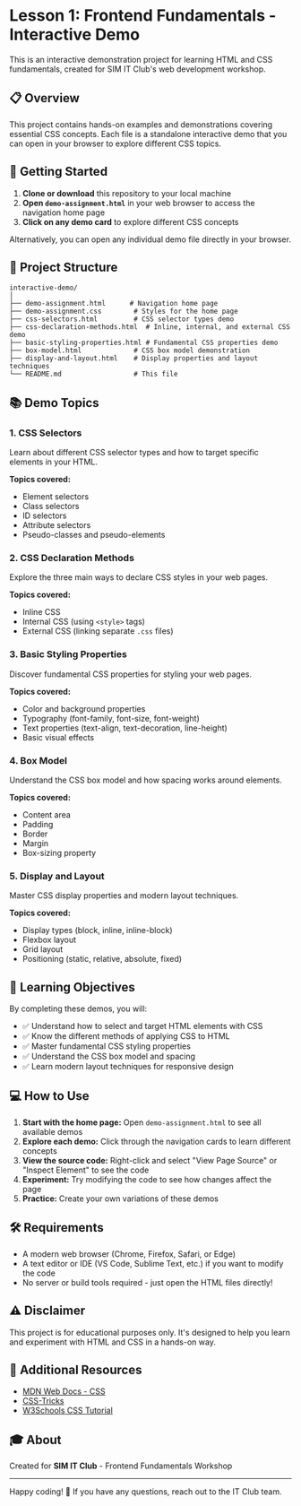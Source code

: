 # Lesson 1: Frontend Fundamentals - Interactive Demo

This is an interactive demonstration project for learning HTML and CSS fundamentals, created for SIM IT Club's web development workshop.

## 📋 Overview

This project contains hands-on examples and demonstrations covering essential CSS concepts. Each file is a standalone interactive demo that you can open in your browser to explore different CSS topics.

## 🚀 Getting Started

1. **Clone or download** this repository to your local machine
2. **Open `demo-assignment.html`** in your web browser to access the navigation home page
3. **Click on any demo card** to explore different CSS concepts

Alternatively, you can open any individual demo file directly in your browser.

## 📁 Project Structure

```
interactive-demo/
│
├── demo-assignment.html      # Navigation home page
├── demo-assignment.css        # Styles for the home page
├── css-selectors.html         # CSS selector types demo
├── css-declaration-methods.html  # Inline, internal, and external CSS demo
├── basic-styling-properties.html # Fundamental CSS properties demo
├── box-model.html             # CSS box model demonstration
├── display-and-layout.html    # Display properties and layout techniques
└── README.md                  # This file
```

## 📚 Demo Topics

### 1. CSS Selectors
Learn about different CSS selector types and how to target specific elements in your HTML.

**Topics covered:**
- Element selectors
- Class selectors
- ID selectors
- Attribute selectors
- Pseudo-classes and pseudo-elements

### 2. CSS Declaration Methods
Explore the three main ways to declare CSS styles in your web pages.

**Topics covered:**
- Inline CSS
- Internal CSS (using `<style>` tags)
- External CSS (linking separate `.css` files)

### 3. Basic Styling Properties
Discover fundamental CSS properties for styling your web pages.

**Topics covered:**
- Color and background properties
- Typography (font-family, font-size, font-weight)
- Text properties (text-align, text-decoration, line-height)
- Basic visual effects

### 4. Box Model
Understand the CSS box model and how spacing works around elements.

**Topics covered:**
- Content area
- Padding
- Border
- Margin
- Box-sizing property

### 5. Display and Layout
Master CSS display properties and modern layout techniques.

**Topics covered:**
- Display types (block, inline, inline-block)
- Flexbox layout
- Grid layout
- Positioning (static, relative, absolute, fixed)

## 🎯 Learning Objectives

By completing these demos, you will:
- ✅ Understand how to select and target HTML elements with CSS
- ✅ Know the different methods of applying CSS to HTML
- ✅ Master fundamental CSS styling properties
- ✅ Understand the CSS box model and spacing
- ✅ Learn modern layout techniques for responsive design

## 💻 How to Use

1. **Start with the home page:** Open `demo-assignment.html` to see all available demos
2. **Explore each demo:** Click through the navigation cards to learn different concepts
3. **View the source code:** Right-click and select "View Page Source" or "Inspect Element" to see the code
4. **Experiment:** Try modifying the code to see how changes affect the page
5. **Practice:** Create your own variations of these demos

## 🛠️ Requirements

- A modern web browser (Chrome, Firefox, Safari, or Edge)
- A text editor or IDE (VS Code, Sublime Text, etc.) if you want to modify the code
- No server or build tools required - just open the HTML files directly!

## ⚠️ Disclaimer

This project is for educational purposes only. It's designed to help you learn and experiment with HTML and CSS in a hands-on way.

## 📖 Additional Resources

- [MDN Web Docs - CSS](https://developer.mozilla.org/en-US/docs/Web/CSS)
- [CSS-Tricks](https://css-tricks.com/)
- [W3Schools CSS Tutorial](https://www.w3schools.com/css/)

## 🎓 About

Created for **SIM IT Club** - Frontend Fundamentals Workshop

---

Happy coding! 🚀 If you have any questions, reach out to the IT Club team.


